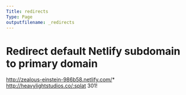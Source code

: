 ```yaml
---
Title: redirects
Type: Page
outputfilename: _redirects
---
```

# Redirect default Netlify subdomain to primary domain
http://zealous-einstein-986b58.netlify.com/* http://heavylightstudios.co/:splat 301!